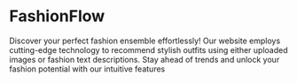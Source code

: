 # FashionFlow
Discover your perfect fashion ensemble effortlessly! Our website employs cutting-edge technology to recommend stylish outfits using either uploaded images or fashion text descriptions. Stay ahead of trends and unlock your fashion potential with our intuitive features
